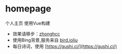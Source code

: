 # homepage

个人主页 使用Vue构建

- 效果请移步：[zhonghcc](http://zhonghcc.com)
- 使用Bing背景,服务来自 [bird.ioliu](http://bird.ioliu)
- 每日诗词，使用 [https://gushi.ci/](https://gushi.ci/)